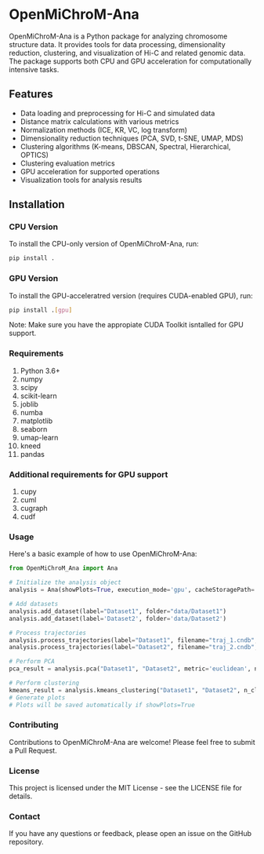 # OpenMiChroM-Ana

OpenMiChroM-Ana is a Python package for analyzing chromosome structure data. It provides tools for data processing, dimensionality reduction, clustering, and visualization of Hi-C and related genomic data. The package supports both CPU and GPU acceleration for computationally intensive tasks.

## Features

- Data loading and preprocessing for Hi-C and simulated data
- Distance matrix calculations with various metrics
- Normalization methods (ICE, KR, VC, log transform)
- Dimensionality reduction techniques (PCA, SVD, t-SNE, UMAP, MDS)
- Clustering algorithms (K-means, DBSCAN, Spectral, Hierarchical, OPTICS)
- Clustering evaluation metrics
- GPU acceleration for supported operations
- Visualization tools for analysis results

## Installation

### CPU Version

To install the CPU-only version of OpenMiChroM-Ana, run:

```bash
pip install .
```

### GPU Version

To install the GPU-acceleratred version (requires CUDA-enabled GPU), run:

```bash
pip install .[gpu]
```
Note: Make sure you have the appropiate CUDA Toolkit isntalled for GPU support.

### Requirements
<ol>
    <li> Python 3.6+ </li>
    <li> numpy </li>
    <li> scipy </li>
    <li> scikit-learn </li>
    <li> joblib </li>
    <li> numba </li>
    <li> matplotlib </li>
    <li> seaborn </li>
    <li> umap-learn </li>
    <li> kneed </li>
    <li> pandas </li>
</ol>

### Additional requirements for GPU support

<ol>
    <li> cupy </li>
    <li> cuml </li>
    <li> cugraph </li>
    <li> cudf </li>
</ol>

### Usage
Here's a basic example of how to use OpenMiChroM-Ana:

```python
from OpenMiChroM_Ana import Ana

# Initialize the analysis object
analysis = Ana(showPlots=True, execution_mode='gpu', cacheStoragePath='/path/to/cache')

# Add datasets
analysis.add_dataset(label="Dataset1", folder="data/Dataset1")
analysis.add_dataset(label='Dataset2', folder='data/Dataset2')

# Process trajectories
analysis.process_trajectories(label="Dataset1", filename="traj_1.cndb", folder_pattern=['iteration_', [1, 20]])
analysis.process_trajectories(label="Dataset2", filename="traj_2.cndb", folder_pattern=['iteration_', [1, 20]])

# Perform PCA
pca_result = analysis.pca("Dataset1", "Dataset2", metric='euclidean', n_components=2, norm='ice', method='weighted')

# Perform clustering
kmeans_result = analysis.kmeans_clustering("Dataset1", "Dataset2", n_clusters=5, metric='euclidean', norm='ice', method='weighted')
# Generate plots
# Plots will be saved automatically if showPlots=True
```
### Contributing
Contributions to OpenMiChroM-Ana are welcome! Please feel free to submit a Pull Request.

### License
This project is licensed under the MIT License - see the LICENSE file for details.

### Contact
If you have any questions or feedback, please open an issue on the GitHub repository.
